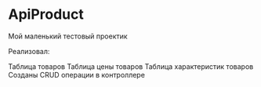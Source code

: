 # ApiProduct
Мой маленький тестовый проектик

Реализовал:

Таблица товаров
Таблица цены товаров
Таблица характеристик товаров
Созданы CRUD операции в контроллере
